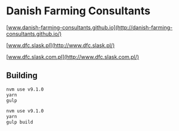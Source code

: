 # Danish Farming Consultants

[www.danish-farming-consultants.github.io](http://danish-farming-consultants.github.io/)

[www.dfc.slask.pl](http://www.dfc.slask.pl/)

[www.dfc.slask.com.pl](http://www.dfc.slask.com.pl/)

## Building

```sh
nvm use v9.1.0
yarn
gulp
```

```sh
nvm use v9.1.0
yarn
gulp build
```
